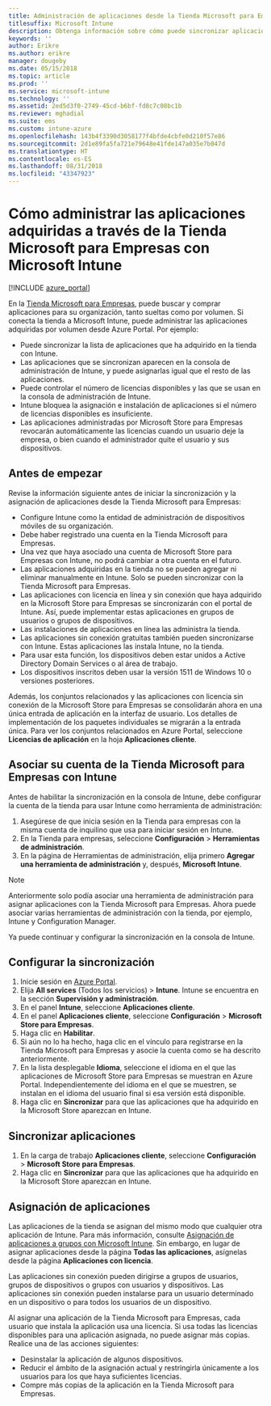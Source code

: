 ```yaml
---
title: Administración de aplicaciones desde la Tienda Microsoft para Empresas
titlesuffix: Microsoft Intune
description: Obtenga información sobre cómo puede sincronizar aplicaciones en Intune desde Microsoft Store para Empresas y luego asignarlas y realizar un seguimiento de ellas.
keywords: ''
author: Erikre
ms.author: erikre
manager: dougeby
ms.date: 05/15/2018
ms.topic: article
ms.prod: ''
ms.service: microsoft-intune
ms.technology: ''
ms.assetid: 2ed5d3f0-2749-45cd-b6bf-fd8c7c08bc1b
ms.reviewer: mghadial
ms.suite: ems
ms.custom: intune-azure
ms.openlocfilehash: 143b4f3390d3058177f4bfde4cbfe0d210f57e86
ms.sourcegitcommit: 2d1e89fa5fa721e79648e41fde147a035e7b047d
ms.translationtype: HT
ms.contentlocale: es-ES
ms.lasthandoff: 08/31/2018
ms.locfileid: "43347923"
---
```

# <a name="how-to-manage-apps-you-purchased-from-the-microsoft-store-for-business-with-microsoft-intune"></a>Cómo administrar las aplicaciones adquiridas a través de la Tienda Microsoft para Empresas con Microsoft Intune

[!INCLUDE [azure_portal](./includes/azure_portal.md)]

En la [Tienda Microsoft para Empresas](https://www.microsoft.com/business-store), puede buscar y comprar aplicaciones para su organización, tanto sueltas como por volumen. Si conecta la tienda a Microsoft Intune, puede administrar las aplicaciones adquiridas por volumen desde Azure Portal. Por ejemplo:
* Puede sincronizar la lista de aplicaciones que ha adquirido en la tienda con Intune.
* Las aplicaciones que se sincronizan aparecen en la consola de administración de Intune, y puede asignarlas igual que el resto de las aplicaciones.
* Puede controlar el número de licencias disponibles y las que se usan en la consola de administración de Intune.
* Intune bloquea la asignación e instalación de aplicaciones si el número de licencias disponibles es insuficiente.
* Las aplicaciones administradas por Microsoft Store para Empresas revocarán automáticamente las licencias cuando un usuario deje la empresa, o bien cuando el administrador quite el usuario y sus dispositivos.

## <a name="before-you-start"></a>Antes de empezar

Revise la información siguiente antes de iniciar la sincronización y la asignación de aplicaciones desde la Tienda Microsoft para Empresas:

- Configure Intune como la entidad de administración de dispositivos móviles de su organización.
- Debe haber registrado una cuenta en la Tienda Microsoft para Empresas.
- Una vez que haya asociado una cuenta de Microsoft Store para Empresas con Intune, no podrá cambiar a otra cuenta en el futuro.
- Las aplicaciones adquiridas en la tienda no se pueden agregar ni eliminar manualmente en Intune. Solo se pueden sincronizar con la Tienda Microsoft para Empresas.
- Las aplicaciones con licencia en línea y sin conexión que haya adquirido en la Microsoft Store para Empresas se sincronizarán con el portal de Intune. Así, puede implementar estas aplicaciones en grupos de usuarios o grupos de dispositivos. 
- Las instalaciones de aplicaciones en línea las administra la tienda.
- Las aplicaciones sin conexión gratuitas también pueden sincronizarse con Intune. Estas aplicaciones las instala Intune, no la tienda.
- Para usar esta función, los dispositivos deben estar unidos a Active Directory Domain Services o al área de trabajo.
- Los dispositivos inscritos deben usar la versión 1511 de Windows 10 o versiones posteriores.

Además, los conjuntos relacionados y las aplicaciones con licencia sin conexión de la Microsoft Store para Empresas se consolidarán ahora en una única entrada de aplicación en la interfaz de usuario. Los detalles de implementación de los paquetes individuales se migrarán a la entrada única. Para ver los conjuntos relacionados en Azure Portal, seleccione **Licencias de aplicación** en la hoja **Aplicaciones cliente**.

## <a name="associate-your-microsoft-store-for-business-account-with-intune"></a>Asociar su cuenta de la Tienda Microsoft para Empresas con Intune
Antes de habilitar la sincronización en la consola de Intune, debe configurar la cuenta de la tienda para usar Intune como herramienta de administración:
1. Asegúrese de que inicia sesión en la Tienda para empresas con la misma cuenta de inquilino que usa para iniciar sesión en Intune.
2. En la Tienda para empresas, seleccione **Configuración** > **Herramientas de administración**.
3. En la página de Herramientas de administración, elija primero **Agregar una herramienta de administración** y, después, **Microsoft Intune**.

> [!NOTE]
> Anteriormente solo podía asociar una herramienta de administración para asignar aplicaciones con la Tienda Microsoft para Empresas. Ahora puede asociar varias herramientas de administración con la tienda, por ejemplo, Intune y Configuration Manager.

Ya puede continuar y configurar la sincronización en la consola de Intune.

## <a name="configure-synchronization"></a>Configurar la sincronización

1. Inicie sesión en [Azure Portal](https://portal.azure.com).
2. Elija **All services** (Todos los servicios)  > **Intune**. Intune se encuentra en la sección **Supervisión y administración**.
3. En el panel **Intune**, seleccione **Aplicaciones cliente**.
1. En el panel **Aplicaciones cliente**, seleccione **Configuración** > **Microsoft Store para Empresas**.
2. Haga clic en **Habilitar**.
3. Si aún no lo ha hecho, haga clic en el vínculo para registrarse en la Tienda Microsoft para Empresas y asocie la cuenta como se ha descrito anteriormente.
5. En la lista desplegable **Idioma**, seleccione el idioma en el que las aplicaciones de Microsoft Store para Empresas se muestran en Azure Portal. Independientemente del idioma en el que se muestren, se instalan en el idioma del usuario final si esa versión está disponible.
6. Haga clic en **Sincronizar** para que las aplicaciones que ha adquirido en la Microsoft Store aparezcan en Intune.

## <a name="synchronize-apps"></a>Sincronizar aplicaciones

1. En la carga de trabajo **Aplicaciones cliente**, seleccione **Configuración** > **Microsoft Store para Empresas**.
2. Haga clic en **Sincronizar** para que las aplicaciones que ha adquirido en la Microsoft Store aparezcan en Intune.

## <a name="assign-apps"></a>Asignación de aplicaciones

Las aplicaciones de la tienda se asignan del mismo modo que cualquier otra aplicación de Intune. Para más información, consulte [Asignación de aplicaciones a grupos con Microsoft Intune](apps-deploy.md). Sin embargo, en lugar de asignar aplicaciones desde la página **Todas las aplicaciones**, asígnelas desde la página **Aplicaciones con licencia**.

Las aplicaciones sin conexión pueden dirigirse a grupos de usuarios, grupos de dispositivos o grupos con usuarios y dispositivos.
Las aplicaciones sin conexión pueden instalarse para un usuario determinado en un dispositivo o para todos los usuarios de un dispositivo. 


Al asignar una aplicación de la Tienda Microsoft para Empresas, cada usuario que instala la aplicación usa una licencia. Si usa todas las licencias disponibles para una aplicación asignada, no puede asignar más copias. Realice una de las acciones siguientes:
* Desinstalar la aplicación de algunos dispositivos.
* Reducir el ámbito de la asignación actual y restringirla únicamente a los usuarios para los que haya suficientes licencias.
* Compre más copias de la aplicación en la Tienda Microsoft para Empresas.


